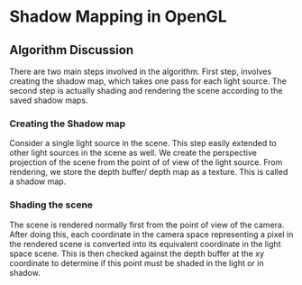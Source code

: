# Shadow Mapping in OpenGL

## Algorithm Discussion

There are two main steps involved in the algorithm. First step, involves creating the shadow map, which takes one pass for each light source. The second step is actually shading and rendering the scene according to the saved shadow maps.

### Creating the Shadow map

Consider a single light source in the scene. This step easily extended to other light sources in the scene as well. We create the perspective projection of the scene from the point of of view of the light source. From rendering, we store the depth buffer/ depth map as a texture. This is called a shadow map.

### Shading the scene

The scene is rendered normally first from the point of view of the camera. After doing this, each coordinate in the camera space representing a pixel in the rendered scene is converted into its equivalent coordinate in the light space scene. This is then checked against the depth buffer at the xy coordinate to determine if this point must be shaded in the light or in shadow.
